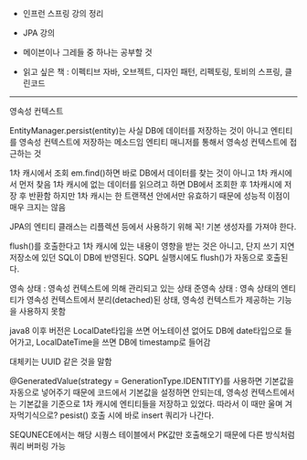 
- 인프런 스프링 강의 정리

- JPA 강의

- 메이븐이나 그레들 중 하나는 공부할 것  

- 읽고 싶은 책 : 이펙티브 자바, 오브젝트, 디자인 패턴, 리펙토링, 토비의 스프링, 클린코드
  
--------------------------------------------------------------


 영속성 컨텍스트

EntityManager.persist(entity)는 사실 DB에 데이터를 저장하는 것이 아니고 엔티티를 영속성 컨텍스트에 저장하는 메소드임
엔티티 매니저를 통해서 영속성 컨텍스트에 접근하는 것


1차 캐시에서 조회
em.find()하면 바로 DB에서 데이터를 찾는 것이 아니고 1차 캐시에서 먼저 찾음
1차 캐시에 없는 데이터를 읽으려고 하면 DB에서 조회한 후 1차캐시에 저장 후 반환함
하지만 1차 캐시는 한 트랜잭션 안에서만 유효하기 때문에 성능적 이점이 매우 크지는 않음

JPA의 엔티티 클래스는 리플렉션 등에서 사용하기 위해 꼭! 기본 생성자를 가져야 한다. 

flush()를 호출한다고 1차 캐시에 있는 내용이 영향을 받는 것은 아니고, 단지 쓰기 지연 저장소에 있던 SQL이 DB에 반영된다. 
SQPL 실행시에도 flush()가 자동으로 호출된다. 

영속 상태 : 영속성 컨텍스트에 의해 관리되고 있는 상태 
준영속 상태 : 영속 상태의 엔티티가 영속성 컨텍스트에서 분리(detached)된 상태, 영속성 컨텍스트가 제공하는 기능을 사용하지 못함

java8 이후 버전은 LocalDate타입을 쓰면 어노테이션 없어도 DB에 date타입으로 들어가고, LocalDateTime을 쓰면 DB에 timestamp로 들어감

대체키는 UUID 같은 것을 말함

@GeneratedValue(strategy = GenerationType.IDENTITY)를 사용하면 기본값을 자동으로 넣어주기 때문에 코드에서 기본값을 설정하면 안되는데, 영속성 컨텍스트에서는 기본값을 기준으로 1차 캐시에 엔티티들을 저장하고 있었다.
따라서 이 때만 울며 겨자먹기식으로? pesist() 호출 시에 바로 insert 쿼리가 나간다.  

SEQUNECE에서는 해당 시퀑스 테이블에서 PK값만 호출해오기 때문에 다른 방식처럼 쿼리 버퍼링 가능